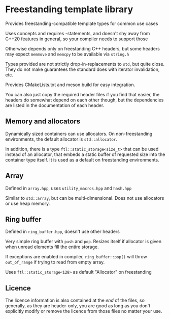 Freestanding template library
=============================
Provides freestanding-compatible template types for common use cases

Uses concepts and requires -statements, and doesn't shy away from
C++20 features in general, so your compiler needs to support those

Otherwise depends only on freestanding C++ headers, but some headers
may expect `memmove` and `memcpy` to be available via `string.h`

Types provided are not strictly drop-in-replacements to `std`, but quite close.
They do not make guarantees the standard does with iterator invalidation, etc.


Provides CMakeLists.txt and meson.build for easy integration.


You can also just copy the required header files if you find that easier,
the headers do somewhat depend on each other though, but the dependencies
are listed in the documentation of each header.


Memory and allocators
---------------------
Dynamically sized containers can use allocators.  On non-freestanding
environments, the default allocator is `std::allocator`.

In addition, there is a type `ftl::static_storage<size_t>` that can
be used instead of an allocator, that embeds a static buffer of requested
size into the container type itself.  It is used as a default on
freestanding environments.


Array
-----
Defined in `array.hpp`, uses `utility_macros.hpp` and `hash.hpp`

Similar to `std::array`, but can be multi-dimensional.  Does not use
allocators or use heap memory.


Ring buffer
-----------
Defined in `ring_buffer.hpp`, doesn't use other headers

Very simple ring buffer with `push` and `pop`.  Resizes itself
if allocator is given when unread elements fill the entire
storage.

If exceptions are enabled in compiler, `ring_buffer::pop()` will
throw `out_of_range` if trying to read from empty array.

Uses `ftl::static_storage<128>` as default "Allocator" on freestanding


Licence
-------
The licence information is also contained at the *end* of the files,
so generally, as they are header-only, you are good as long as you don't
explicitly modify or remove the licence from those files no matter your use.

